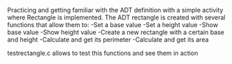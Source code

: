 Practicing and getting familiar with the ADT definition with a simple activity where Rectangle is implemented.
The ADT rectangle is created with several functions that allow them to:
  -Set a base value
  -Set a height value
  -Show base value
  -Show height value
  -Create a new rectangle with a certain base and height
  -Calculate and get its perimeter
  -Calculate and get its area
  
testrectangle.c allows to test this functions and see them in action
